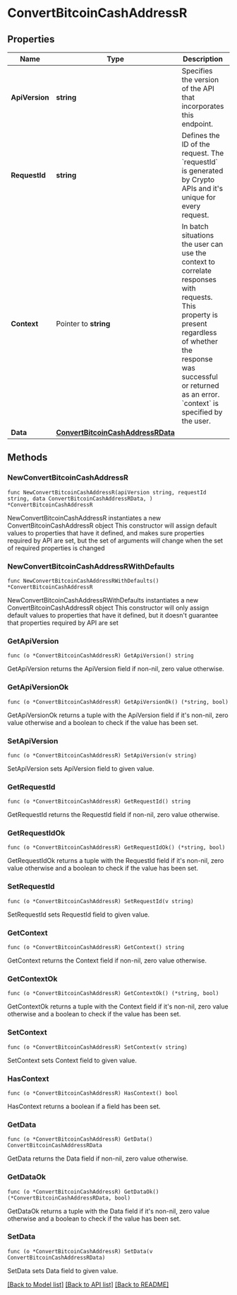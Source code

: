 # ConvertBitcoinCashAddressR

## Properties

Name | Type | Description | Notes
------------ | ------------- | ------------- | -------------
**ApiVersion** | **string** | Specifies the version of the API that incorporates this endpoint. | 
**RequestId** | **string** | Defines the ID of the request. The &#x60;requestId&#x60; is generated by Crypto APIs and it&#39;s unique for every request. | 
**Context** | Pointer to **string** | In batch situations the user can use the context to correlate responses with requests. This property is present regardless of whether the response was successful or returned as an error. &#x60;context&#x60; is specified by the user. | [optional] 
**Data** | [**ConvertBitcoinCashAddressRData**](ConvertBitcoinCashAddressRData.md) |  | 

## Methods

### NewConvertBitcoinCashAddressR

`func NewConvertBitcoinCashAddressR(apiVersion string, requestId string, data ConvertBitcoinCashAddressRData, ) *ConvertBitcoinCashAddressR`

NewConvertBitcoinCashAddressR instantiates a new ConvertBitcoinCashAddressR object
This constructor will assign default values to properties that have it defined,
and makes sure properties required by API are set, but the set of arguments
will change when the set of required properties is changed

### NewConvertBitcoinCashAddressRWithDefaults

`func NewConvertBitcoinCashAddressRWithDefaults() *ConvertBitcoinCashAddressR`

NewConvertBitcoinCashAddressRWithDefaults instantiates a new ConvertBitcoinCashAddressR object
This constructor will only assign default values to properties that have it defined,
but it doesn't guarantee that properties required by API are set

### GetApiVersion

`func (o *ConvertBitcoinCashAddressR) GetApiVersion() string`

GetApiVersion returns the ApiVersion field if non-nil, zero value otherwise.

### GetApiVersionOk

`func (o *ConvertBitcoinCashAddressR) GetApiVersionOk() (*string, bool)`

GetApiVersionOk returns a tuple with the ApiVersion field if it's non-nil, zero value otherwise
and a boolean to check if the value has been set.

### SetApiVersion

`func (o *ConvertBitcoinCashAddressR) SetApiVersion(v string)`

SetApiVersion sets ApiVersion field to given value.


### GetRequestId

`func (o *ConvertBitcoinCashAddressR) GetRequestId() string`

GetRequestId returns the RequestId field if non-nil, zero value otherwise.

### GetRequestIdOk

`func (o *ConvertBitcoinCashAddressR) GetRequestIdOk() (*string, bool)`

GetRequestIdOk returns a tuple with the RequestId field if it's non-nil, zero value otherwise
and a boolean to check if the value has been set.

### SetRequestId

`func (o *ConvertBitcoinCashAddressR) SetRequestId(v string)`

SetRequestId sets RequestId field to given value.


### GetContext

`func (o *ConvertBitcoinCashAddressR) GetContext() string`

GetContext returns the Context field if non-nil, zero value otherwise.

### GetContextOk

`func (o *ConvertBitcoinCashAddressR) GetContextOk() (*string, bool)`

GetContextOk returns a tuple with the Context field if it's non-nil, zero value otherwise
and a boolean to check if the value has been set.

### SetContext

`func (o *ConvertBitcoinCashAddressR) SetContext(v string)`

SetContext sets Context field to given value.

### HasContext

`func (o *ConvertBitcoinCashAddressR) HasContext() bool`

HasContext returns a boolean if a field has been set.

### GetData

`func (o *ConvertBitcoinCashAddressR) GetData() ConvertBitcoinCashAddressRData`

GetData returns the Data field if non-nil, zero value otherwise.

### GetDataOk

`func (o *ConvertBitcoinCashAddressR) GetDataOk() (*ConvertBitcoinCashAddressRData, bool)`

GetDataOk returns a tuple with the Data field if it's non-nil, zero value otherwise
and a boolean to check if the value has been set.

### SetData

`func (o *ConvertBitcoinCashAddressR) SetData(v ConvertBitcoinCashAddressRData)`

SetData sets Data field to given value.



[[Back to Model list]](../README.md#documentation-for-models) [[Back to API list]](../README.md#documentation-for-api-endpoints) [[Back to README]](../README.md)


